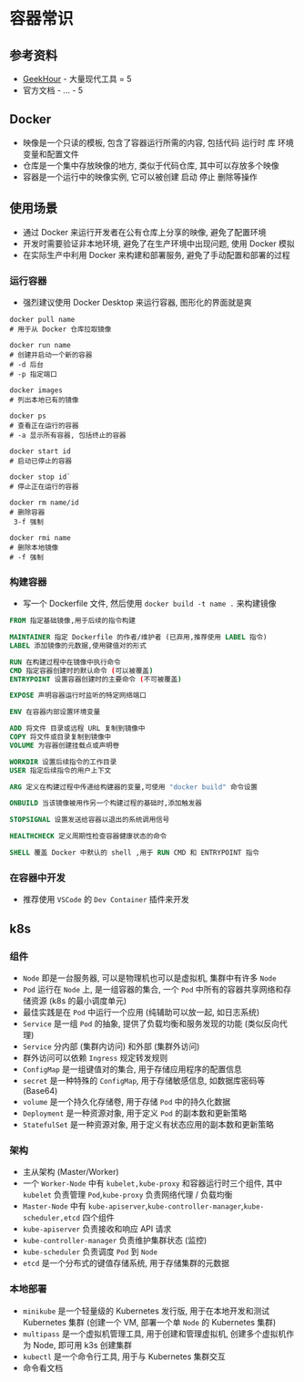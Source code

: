 # 容器常识

## 参考资料

* [GeekHour](https://space.bilibili.com/102438649) - 大量现代工具 = 5
* 官方文档 - ... - 5

## Docker

* 映像是一个只读的模板, 包含了容器运行所需的内容, 包括代码 运行时 库 环境变量和配置文件
* 仓库是一个集中存放映像的地方, 类似于代码仓库, 其中可以存放多个映像
* 容器是一个运行中的映像实例, 它可以被创建 启动 停止 删除等操作

## 使用场景

* 通过 Docker 来运行开发者在公有仓库上分享的映像, 避免了配置环境
* 开发时需要验证非本地环境, 避免了在生产环境中出现问题, 使用 Docker 模拟
* 在实际生产中利用 Docker 来构建和部署服务, 避免了手动配置和部署的过程

### 运行容器

* 强烈建议使用 Docker Desktop 来运行容器, 图形化的界面就是爽

```shell
docker pull name
# 用于从 Docker 仓库拉取镜像

docker run name
# 创建并启动一个新的容器
# -d 后台
# -p 指定端口

docker images
# 列出本地已有的镜像

docker ps
# 查看正在运行的容器
# -a 显示所有容器, 包括终止的容器

docker start id
# 启动已停止的容器

docker stop id`
# 停止正在运行的容器

docker rm name/id
# 删除容器
 3-f 强制

docker rmi name
# 删除本地镜像
# -f 强制
```

### 构建容器

* 写一个 Dockerfile 文件, 然后使用 `docker build -t name .` 来构建镜像

```Dockerfile
FROM 指定基础镜像,用于后续的指令构建

MAINTAINER 指定 Dockerfile 的作者/维护者 (已弃用,推荐使用 LABEL 指令)
LABEL 添加镜像的元数据,使用键值对的形式

RUN 在构建过程中在镜像中执行命令
CMD 指定容器创建时的默认命令 (可以被覆盖)
ENTRYPOINT 设置容器创建时的主要命令 (不可被覆盖)

EXPOSE 声明容器运行时监听的特定网络端口

ENV 在容器内部设置环境变量

ADD 将文件 目录或远程 URL 复制到镜像中
COPY 将文件或目录复制到镜像中
VOLUME 为容器创建挂载点或声明卷

WORKDIR 设置后续指令的工作目录
USER 指定后续指令的用户上下文

ARG 定义在构建过程中传递给构建器的变量,可使用 "docker build" 命令设置

ONBUILD 当该镜像被用作另一个构建过程的基础时,添加触发器

STOPSIGNAL 设置发送给容器以退出的系统调用信号

HEALTHCHECK 定义周期性检查容器健康状态的命令

SHELL 覆盖 Docker 中默认的 shell ,用于 RUN CMD 和 ENTRYPOINT 指令
```

### 在容器中开发

* 推荐使用 `VSCode` 的 `Dev Container` 插件来开发

## k8s

### 组件

* `Node` 即是一台服务器, 可以是物理机也可以是虚拟机, 集群中有许多 `Node`
* `Pod` 运行在 `Node` 上, 是一组容器的集合, 一个 `Pod` 中所有的容器共享网络和存储资源 (k8s 的最小调度单元)
* 最佳实践是在 `Pod` 中运行一个应用 (纯辅助可以放一起, 如日志系统)
* `Service` 是一组 `Pod` 的抽象, 提供了负载均衡和服务发现的功能 (类似反向代理)
* `Service` 分内部 (集群内访问) 和外部 (集群外访问)
* 群外访问可以依赖 `Ingress` 规定转发规则
* `ConfigMap` 是一组键值对的集合, 用于存储应用程序的配置信息
* `secret` 是一种特殊的 `ConfigMap`, 用于存储敏感信息, 如数据库密码等 (Base64)
* `volume` 是一个持久化存储卷, 用于存储 `Pod` 中的持久化数据
* `Deployment` 是一种资源对象, 用于定义 `Pod` 的副本数和更新策略
* `StatefulSet` 是一种资源对象, 用于定义有状态应用的副本数和更新策略

### 架构

* 主从架构 (Master/Worker)
* 一个 `Worker-Node` 中有 `kubelet,kube-proxy` 和容器运行时三个组件, 其中 `kubelet` 负责管理 `Pod`,`kube-proxy` 负责网络代理 / 负载均衡
* `Master-Node` 中有 `kube-apiserver`,`kube-controller-manager`,`kube-scheduler,etcd` 四个组件
* `kube-apiserver` 负责接收和响应 API 请求
* `kube-controller-manager` 负责维护集群状态 (监控)
* `kube-scheduler` 负责调度 `Pod` 到 `Node`
* `etcd` 是一个分布式的键值存储系统, 用于存储集群的元数据

### 本地部署

* `minikube` 是一个轻量级的 Kubernetes 发行版, 用于在本地开发和测试 Kubernetes 集群 (创建一个 VM, 部署一个单 `Node` 的 Kubernetes 集群)
* `multipass` 是一个虚拟机管理工具, 用于创建和管理虚拟机, 创建多个虚拟机作为 Node, 即可用 k3s 创建集群
* `kubectl` 是一个命令行工具, 用于与 Kubernetes 集群交互
* 命令看文档
